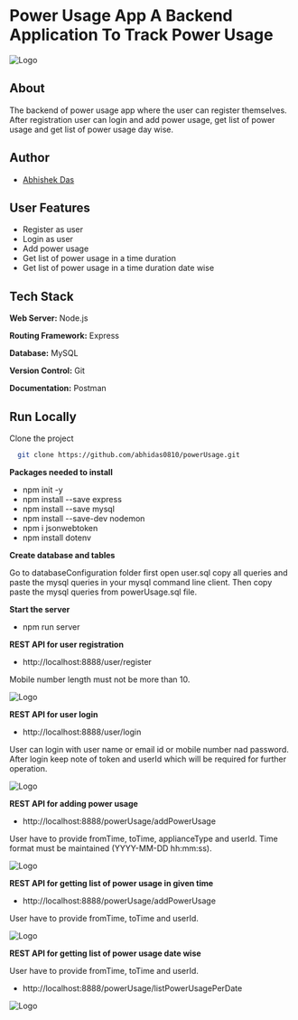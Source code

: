 # Power Usage App A Backend Application To Track Power Usage

![Logo](https://www.linkpicture.com/q/Screenshot-2023-03-03-101138.png)

## About

The backend of power usage app where the user can register themselves. After registration user can login and add power usage, get list of power usage and get list of power usage day wise.

## Author
- [Abhishek Das](https://github.com/abhidas0810)

## User Features

- Register as user
- Login as user
- Add power usage
- Get list of power usage in a time duration
- Get list of power usage in a time duration date wise

## Tech Stack

**Web Server:** Node.js

**Routing Framework:** Express

**Database:** MySQL

**Version Control:** Git

**Documentation:** Postman

## Run Locally

Clone the project

```bash
  git clone https://github.com/abhidas0810/powerUsage.git
```

**Packages needed to install**

- npm init -y
- npm install --save express
- npm install --save mysql
- npm install --save-dev nodemon
- npm i jsonwebtoken
- npm install dotenv

**Create database and tables**

Go to databaseConfiguration folder first open user.sql copy all queries and paste the mysql queries in your mysql command line client.
Then copy paste the mysql queries from powerUsage.sql file.

**Start the server**

- npm run server

**REST API for user registration**

- http://localhost:8888/user/register

Mobile number length must not be more than 10.

![Logo](https://www.linkpicture.com/q/userregister.png)

**REST API for user login**

- http://localhost:8888/user/login

User can login with user name or email id or mobile number nad password.
After login keep note of token and userId which will be required for further operation.

![Logo](https://www.linkpicture.com/q/login_3.png)

**REST API for adding power usage**

- http://localhost:8888/powerUsage/addPowerUsage

User have to provide fromTime, toTime, applianceType and userId.
Time format must be maintained (YYYY-MM-DD hh:mm:ss).

![Logo](https://www.linkpicture.com/q/addPowerUsage.png)

**REST API for getting list of power usage in given time**

- http://localhost:8888/powerUsage/addPowerUsage

User have to provide fromTime, toTime and userId.

![Logo](https://www.linkpicture.com/q/listPowerUsage.png)

**REST API for getting list of power usage date wise**

User have to provide fromTime, toTime and userId.

- http://localhost:8888/powerUsage/listPowerUsagePerDate

![Logo](https://www.linkpicture.com/q/listPowerUsagePerDate.png)
